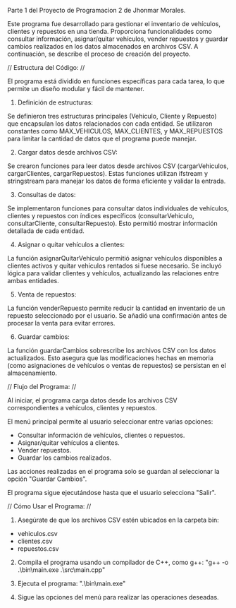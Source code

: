 Parte 1 del Proyecto de Programacion 2 de Jhonmar Morales.

Este programa fue desarrollado para gestionar el inventario de vehículos, clientes y repuestos en una tienda. Proporciona funcionalidades como consultar información, asignar/quitar vehículos, vender repuestos y guardar cambios realizados en los datos almacenados en archivos CSV. A continuación, se describe el proceso de creación del proyecto.

// Estructura del Código: //

El programa está dividido en funciones específicas para cada tarea, lo que permite un diseño modular y fácil de mantener.

1. Definición de estructuras:

Se definieron tres estructuras principales (Vehiculo, Cliente y Repuesto) que encapsulan los datos relacionados con cada entidad.
Se utilizaron constantes como MAX_VEHICULOS, MAX_CLIENTES, y MAX_REPUESTOS para limitar la cantidad de datos que el programa puede manejar.

2. Cargar datos desde archivos CSV:

Se crearon funciones para leer datos desde archivos CSV (cargarVehiculos, cargarClientes, cargarRepuestos).
Estas funciones utilizan ifstream y stringstream para manejar los datos de forma eficiente y validar la entrada.

3. Consultas de datos:

Se implementaron funciones para consultar datos individuales de vehículos, clientes y repuestos con índices específicos (consultarVehiculo, consultarCliente, consultarRepuesto).
Esto permitió mostrar información detallada de cada entidad.

4. Asignar o quitar vehículos a clientes:

La función asignarQuitarVehiculo permitió asignar vehículos disponibles a clientes activos y quitar vehículos rentados si fuese necesario.
Se incluyó lógica para validar clientes y vehículos, actualizando las relaciones entre ambas entidades.

5. Venta de repuestos:

La función venderRepuesto permite reducir la cantidad en inventario de un repuesto seleccionado por el usuario.
Se añadió una confirmación antes de procesar la venta para evitar errores.

6. Guardar cambios:

La función guardarCambios sobrescribe los archivos CSV con los datos actualizados.
Esto asegura que las modificaciones hechas en memoria (como asignaciones de vehículos o ventas de repuestos) se persistan en el almacenamiento.

// Flujo del Programa: //

Al iniciar, el programa carga datos desde los archivos CSV correspondientes a vehículos, clientes y repuestos.

El menú principal permite al usuario seleccionar entre varias opciones:
- Consultar información de vehículos, clientes o repuestos.
- Asignar/quitar vehículos a clientes.
- Vender repuestos.
- Guardar los cambios realizados.

Las acciones realizadas en el programa solo se guardan al seleccionar la opción "Guardar Cambios".

El programa sigue ejecutándose hasta que el usuario selecciona "Salir".

// Cómo Usar el Programa: //

1. Asegúrate de que los archivos CSV estén ubicados en la carpeta bin:
- vehiculos.csv
- clientes.csv
- repuestos.csv

2. Compila el programa usando un compilador de C++, como g++:
"g++ -o .\bin\main.exe .\src\main.cpp"

3. Ejecuta el programa:
".\bin\main.exe"

4. Sigue las opciones del menú para realizar las operaciones deseadas.
